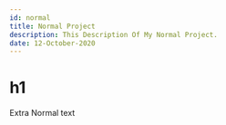 ```yaml
---
id: normal
title: Normal Project
description: This Description Of My Normal Project.
date: 12-October-2020
---
```


# h1

Extra Normal text
